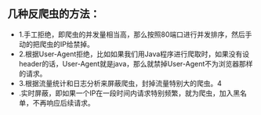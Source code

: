 ## 几种反爬虫的方法：

- 1.手工拒绝，即爬虫的并发量相当高，那么按照80端口进行并发排序，然后手动的把爬虫的IP给禁掉。
- 2.根据User-Agent拒绝，比如如果我们用Java程序进行爬取时，如果没有设header的话，User-Agent就是java，那么就禁掉User-Agent不为浏览器那样的请求。
- 3.根据流量统计和日志分析来屏蔽爬虫，封掉流量特别大的爬虫。4
- .实时屏蔽，即如果一个IP在一段时间内请求特别频繁，就为爬虫，加入黑名单，不再响应后续请求。

